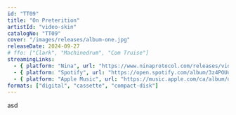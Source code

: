 ```yaml
---
id: "TT09"
title: "On Preterition"
artistId: "video-skin"
catalogNo: "TT09"
cover: "/images/releases/album-one.jpg"
releaseDate: 2024-09-27
# ffo: ["Clark", "Machinedrum", "Com Truise"]
streamingLinks:
  - { platform: "Nina", url: "https://www.ninaprotocol.com/releases/video-skin-on-preterition" }
  - { platform: "Spotify", url: "https://open.spotify.com/album/3z4POUusQm2bmbUgOCUyaj?si=JFlnv74nTUCM4qE27ojfww" }
  - { platform: "Apple Music", url: "https://music.apple.com/ca/album/on-preterition/1769588134" }
formats: ["digital", "cassette", "compact-disk"]
---
```


asd